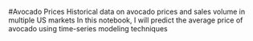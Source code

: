 #Avocado Prices
Historical data on avocado prices and sales volume in multiple US markets
In this notebook, I will predict the average price of avocado using time-series modeling techniques


